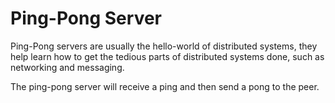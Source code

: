 # Ping-Pong Server

Ping-Pong servers are usually the hello-world of distributed systems,
they help learn how to get the tedious parts of distributed systems done,
such as networking and messaging.

The ping-pong server will receive a ping and then send a pong to the peer.

